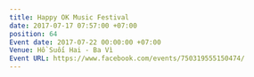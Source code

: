 ```yaml
---
title: Happy OK Music Festival
date: 2017-07-17 07:57:00 +07:00
position: 64
Event date: 2017-07-22 00:00:00 +07:00
Venue: Hồ Suối Hai - Ba Vì
Event URL: https://www.facebook.com/events/750319555150474/
---
```


